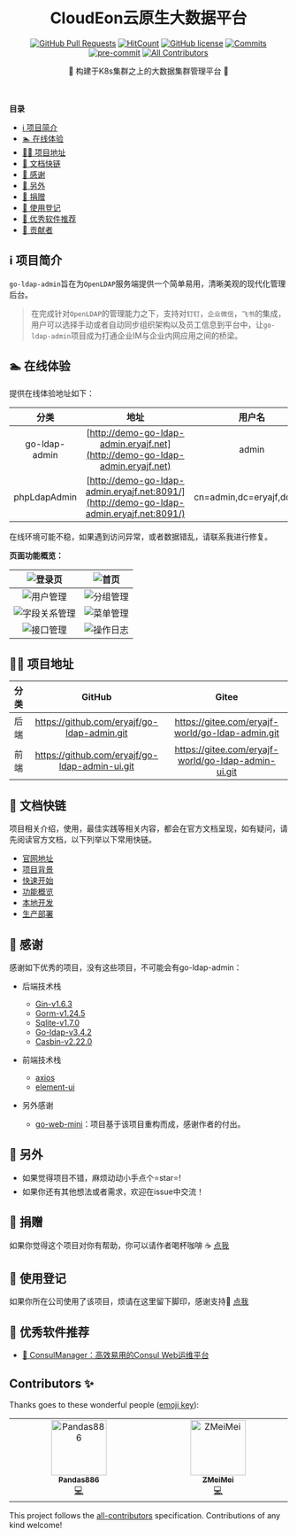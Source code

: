 <div align="center">
<h1>CloudEon云原生大数据平台</h1>

[![GitHub Pull Requests](https://img.shields.io/github/stars/eryajf/go-ldap-admin)](https://github.com/eryajf/go-ldap-admin/stargazers)
[![HitCount](https://views.whatilearened.today/views/github/eryajf/go-ldap-admin.svg)](https://github.com/eryajf/go-ldap-admin)
[![GitHub license](https://img.shields.io/github/license/eryajf/go-ldap-admin)](https://github.com/eryajf/go-ldap-admin/blob/main/LICENSE)
[![Commits](https://img.shields.io/github/commit-activity/m/eryajf/go-ldap-admin?color=ffff00)](https://github.com/eryajf/go-ldap-admin/commits/main)
[![pre-commit](https://img.shields.io/badge/pre--commit-enabled-brightgreen?logo=pre-commit)](https://github.com/pre-commit/pre-commit)
[![All Contributors](https://img.shields.io/badge/all_contributors-2-orange.svg?style=flat-square)](#contributors-)

<p> 🌉 构建于K8s集群之上的大数据集群管理平台 🌉</p>

<img src="https://camo.githubusercontent.com/82291b0fe831bfc6781e07fc5090cbd0a8b912bb8b8d4fec0696c881834f81ac/68747470733a2f2f70726f626f742e6d656469612f394575424971676170492e676966" width="800"  height="3">
</div><br>


<!-- START doctoc generated TOC please keep comment here to allow auto update -->
<!-- DON'T EDIT THIS SECTION, INSTEAD RE-RUN doctoc TO UPDATE -->
**目录**

- [ℹ️ 项目简介](#-%E9%A1%B9%E7%9B%AE%E7%AE%80%E4%BB%8B)
- [🏊 在线体验](#-%E5%9C%A8%E7%BA%BF%E4%BD%93%E9%AA%8C)
- [👨‍💻 项目地址](#-%E9%A1%B9%E7%9B%AE%E5%9C%B0%E5%9D%80)
- [🔗 文档快链](#-%E6%96%87%E6%A1%A3%E5%BF%AB%E9%93%BE)
- [🥰 感谢](#-%E6%84%9F%E8%B0%A2)
- [🤗 另外](#-%E5%8F%A6%E5%A4%96)
- [🤑 捐赠](#-%E6%8D%90%E8%B5%A0)
- [📝 使用登记](#-%E4%BD%BF%E7%94%A8%E7%99%BB%E8%AE%B0)
- [💎 优秀软件推荐](#-%E4%BC%98%E7%A7%80%E8%BD%AF%E4%BB%B6%E6%8E%A8%E8%8D%90)
- [🤝 贡献者](#-%E8%B4%A1%E7%8C%AE%E8%80%85)

<!-- END doctoc generated TOC please keep comment here to allow auto update -->

## ℹ️ 项目简介

`go-ldap-admin`旨在为`OpenLDAP`服务端提供一个简单易用，清晰美观的现代化管理后台。

> 在完成针对`OpenLDAP`的管理能力之下，支持对`钉钉`，`企业微信`，`飞书`的集成，用户可以选择手动或者自动同步组织架构以及员工信息到平台中，让`go-ldap-admin`项目成为打通企业IM与企业内网应用之间的桥梁。

## 🏊 在线体验

提供在线体验地址如下：

|     分类      |                             地址                             |          用户名           | 密码   |
| :-----------: | :----------------------------------------------------------: | :-----------------------: | ------ |
| go-ldap-admin | [http://demo-go-ldap-admin.eryajf.net](http://demo-go-ldap-admin.eryajf.net) |           admin           | 123456 |
| phpLdapAdmin  | [http://demo-go-ldap-admin.eryajf.net:8091/](http://demo-go-ldap-admin.eryajf.net:8091/) | cn=admin,dc=eryajf,dc=net | 123456 |

在线环境可能不稳，如果遇到访问异常，或者数据错乱，请联系我进行修复。

**页面功能概览：**

| ![登录页](https://cdn.staticaly.com/gh/eryajf/tu/main/img/image_20220724_165411.png) | ![首页](https://cdn.staticaly.com/gh/eryajf/tu/main/img/image_20220724_165545.png) |
| :----------------------------------------------------------: | ------------------------------------------------------------ |
| ![用户管理](https://cdn.staticaly.com/gh/eryajf/tu/main/img/image_20220724_165623.png) | ![分组管理](https://cdn.staticaly.com/gh/eryajf/tu/main/img/image_20220724_165701.png) |
| ![字段关系管理](https://cdn.staticaly.com/gh/eryajf/tu/main/img/image_20220724_165853.png) | ![菜单管理](https://cdn.staticaly.com/gh/eryajf/tu/main/img/image_20220724_165954.png) |
| ![接口管理](https://cdn.staticaly.com/gh/eryajf/tu/main/img/image_20220724_170015.png) | ![操作日志](https://cdn.staticaly.com/gh/eryajf/tu/main/img/image_20220724_170035.png) |

## 👨‍💻 项目地址

| 分类 |                        GitHub                        |                        Gitee                        |
| :--: | :--------------------------------------------------: | :-------------------------------------------------: |
| 后端 |  https://github.com/eryajf/go-ldap-admin.git   |  https://gitee.com/eryajf-world/go-ldap-admin.git   |
| 前端 | https://github.com/eryajf/go-ldap-admin-ui.git | https://gitee.com/eryajf-world/go-ldap-admin-ui.git |

## 🔗 文档快链

项目相关介绍，使用，最佳实践等相关内容，都会在官方文档呈现，如有疑问，请先阅读官方文档，以下列举以下常用快链。

- [官网地址](http://ldapdoc.eryajf.net)
- [项目背景](http://ldapdoc.eryajf.net/pages/101948/)
- [快速开始](http://ldapdoc.eryajf.net/pages/706e78/)
- [功能概览](http://ldapdoc.eryajf.net/pages/7a40de/)
- [本地开发](http://ldapdoc.eryajf.net/pages/cb7497/)
- [生产部署](http://ldapdoc.eryajf.net/pages/5769c4/)

## 🥰 感谢

感谢如下优秀的项目，没有这些项目，不可能会有go-ldap-admin：

- 后端技术栈
  - [Gin-v1.6.3](https://github.com/gin-gonic/gin)
  - [Gorm-v1.24.5](https://github.com/go-gorm/gorm)
  - [Sqlite-v1.7.0](https://github.com/glebarez/sqlite)
  - [Go-ldap-v3.4.2](https://github.com/go-ldap/ldap)
  - [Casbin-v2.22.0](https://github.com/casbin/casbin)
- 前端技术栈
  - [axios](https://github.com/axios/axios)
  - [element-ui](https://github.com/ElemeFE/element)

- 另外感谢
  - [go-web-mini](https://github.com/gnimli/go-web-mini)：项目基于该项目重构而成，感谢作者的付出。

## 🤗 另外

- 如果觉得项目不错，麻烦动动小手点个⭐️star⭐️!
- 如果你还有其他想法或者需求，欢迎在issue中交流！

## 🤑 捐赠

如果你觉得这个项目对你有帮助，你可以请作者喝杯咖啡 ☕️ [点我](http://ldapdoc.eryajf.net/pages/2b6725/)

## 📝 使用登记

如果你所在公司使用了该项目，烦请在这里留下脚印，感谢支持🥳 [点我](https://github.com/eryajf/go-ldap-admin/issues/18)

## 💎 优秀软件推荐

- [🦄 ConsulManager：高效易用的Consul Web运维平台](https://github.com/starsliao/ConsulManager)

## Contributors ✨

Thanks goes to these wonderful people ([emoji key](https://allcontributors.org/docs/en/emoji-key)):

<!-- ALL-CONTRIBUTORS-LIST:START - Do not remove or modify this section -->
<!-- prettier-ignore-start -->
<!-- markdownlint-disable -->
<table>
  <tbody>
    <tr>
      <td align="center" valign="top" width="14.28%"><a href="https://github.com/Pandas886"><img src="https://avatars.githubusercontent.com/u/123344357?v=4?s=100" width="100px;" alt="Pandas886"/><br /><sub><b>Pandas886</b></sub></a><br /><a href="https://github.com/Pandas886/e-mapreduce/commits?author=Pandas886" title="Code">💻</a></td>
      <td align="center" valign="top" width="14.28%"><a href="https://github.com/ZMeiMei"><img src="https://avatars.githubusercontent.com/u/39690226?v=4?s=100" width="100px;" alt="ZMeiMei"/><br /><sub><b>ZMeiMei</b></sub></a><br /><a href="https://github.com/Pandas886/e-mapreduce/commits?author=ZMeiMei" title="Code">💻</a></td>
    </tr>
  </tbody>
</table>

<!-- markdownlint-restore -->
<!-- prettier-ignore-end -->

<!-- ALL-CONTRIBUTORS-LIST:END -->

This project follows the [all-contributors](https://github.com/all-contributors/all-contributors) specification. Contributions of any kind welcome!
